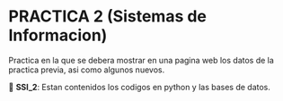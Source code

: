 # PRACTICA 2 (Sistemas de Informacion)
Practica en la que se debera mostrar en una pagina web los datos de la practica previa, asi como algunos nuevos.

📁 **SSI_2**: Estan contenidos los codigos en python y las bases de datos.
